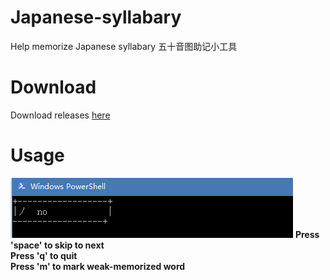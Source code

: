 # Japanese-syllabary
Help memorize Japanese syllabary 五十音图助记小工具

# Download
Download releases <a href="https://github.com/StevenZack/Japanese-syllabary/releases/tag/first">here</a>

# Usage
<img src="https://github.com/StevenZack/Japanese-syllabary/blob/master/%E6%8D%95%E8%8E%B7.PNG?raw=true"/>
<b>Press 'space' to skip to next </b><br>
<b>Press 'q' to quit</b><br>
<b>Press 'm' to mark weak-memorized word</b>
